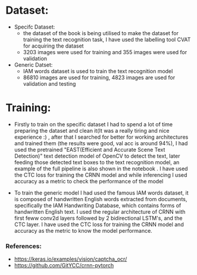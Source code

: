 # Dataset:
- Specifc Dataset:
    - the dataset of the book is being utilised to make the dataset for training the text recognition task, I have used the labelling tool CVAT for acquiring the dataset
    - 3203 images were used for training and 355 images were used for validation
- Generic Datset:
    - IAM words dataset is used to train the text recognition model
    - 86810 images are used for training, 4823 images are used for validation and testing


# Training:

- Firstly to train on the specific dataset I had to spend a lot of time preparing the dataset and clean it(It was a really tiring and nice experience :) , after that I searched for better for working architectures and trained them (the results were good, val acc is around 94%), I had used the pretrained "EAST(Efficient and Accurate Scene Text Detection)" text detection model of OpenCV to detect the text, later feeding those detected text boxes to the text recognition model, an example of the full pipeline is also shown in the notebook . I have used the CTC loss for training the CRNN model and while inferencing I used accuracy as a metric to check the performance of the model

- To train the generic model I had used the famous IAM words dataset, it is composed of handwritten English words extracted from documents, specifically the IAM Handwriting Database, which contains forms of handwritten English text. I used the regular architecture of CRNN with first feww conv2d layers followed by 2 bidirectional LSTM's, and the CTC layer. I have used the CTC loss for training the CRNN model and accuracy as the metric to know the model performance.

### References:
- https://keras.io/examples/vision/captcha_ocr/
- https://github.com/GitYCC/crnn-pytorch
